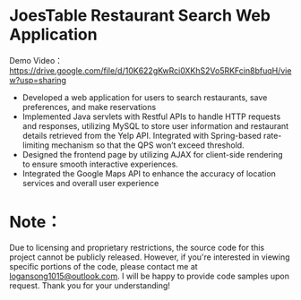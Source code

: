# JoesTable Restaurant Search Web Application	
Demo Video： https://drive.google.com/file/d/10K622gKwRci0XKhS2Vo5RKFcin8bfuqH/view?usp=sharing
- Developed a web application for users to search restaurants, save preferences, and make reservations 
- Implemented Java servlets with Restful APIs to handle HTTP requests and responses, utilizing MySQL to store user information and restaurant details retrieved from the Yelp API. Integrated with Spring-based rate-limiting mechanism so that the QPS won’t exceed threshold.
- Designed the frontend page by utilizing AJAX for client-side rendering to ensure smooth interactive experiences.
- Integrated the Google Maps API to enhance the accuracy of location services and overall user experience

# Note：
Due to licensing and proprietary restrictions, the source code for this project cannot be publicly released. However, if you're interested in viewing specific portions of the code, please contact me at logansong1015@outlook.com. I will be happy to provide code samples upon request. Thank you for your understanding!



